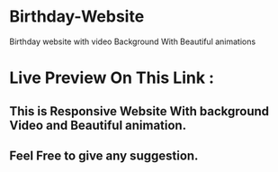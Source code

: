 # Birthday-Website
Birthday website with video Background With Beautiful animations
# Live Preview On This Link : 
## This is Responsive Website With background Video and Beautiful animation.
## Feel Free to give any suggestion.
